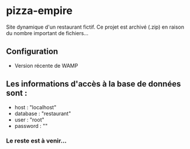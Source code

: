 # pizza-empire
Site dynamique d'un restaurant fictif.
Ce projet est archivé (.zip) en raison du nombre important de fichiers...

## Configuration

- Version récente de WAMP

## Les informations d'accès à la base de données sont :

- host : "localhost"
- database : "restaurant"
- user : "root"
- password : ""

### Le reste est à venir...

